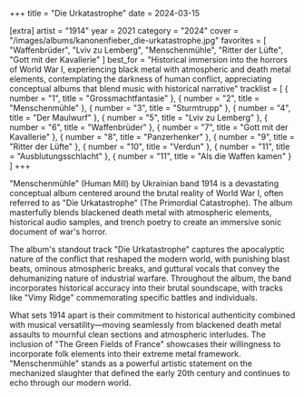+++
title = "Die Urkatastrophe"
date = 2024-03-15

[extra]
artist = "1914"
year = 2021
category = "2024"
cover = "/images/albums/kanonenfieber_die-urkatastrophe.jpg"
favorites = [
    "Waffenbrüder",
    "Lviv zu Lemberg",
    "Menschenmühle",
    "Ritter der Lüfte",
    "Gott mit der Kavallerie"
]
best_for = "Historical immersion into the horrors of World War I, experiencing black metal with atmospheric and death metal elements, contemplating the darkness of human conflict, appreciating conceptual albums that blend music with historical narrative"
tracklist = [
    { number = "1", title = "Grossmachtfantasie" },
    { number = "2", title = "Menschenmühle" },
    { number = "3", title = "Sturmtrupp" },
    { number = "4", title = "Der Maulwurf" },
    { number = "5", title = "Lviv zu Lemberg" },
    { number = "6", title = "Waffenbrüder" },
    { number = "7", title = "Gott mit der Kavallerie" },
    { number = "8", title = "Panzerhenker" },
    { number = "9", title = "Ritter der Lüfte" },
    { number = "10", title = "Verdun" },
    { number = "11", title = "Ausblutungsschlacht" },
    { number = "11", title = "Als die Waffen kamen" }
]
+++

"Menschenmühle" (Human Mill) by Ukrainian band 1914 is a devastating conceptual album centered around the brutal reality of World War I, often referred to as "Die Urkatastrophe" (The Primordial Catastrophe). The album masterfully blends blackened death metal with atmospheric elements, historical audio samples, and trench poetry to create an immersive sonic document of war's horror.

The album's standout track "Die Urkatastrophe" captures the apocalyptic nature of the conflict that reshaped the modern world, with punishing blast beats, ominous atmospheric breaks, and guttural vocals that convey the dehumanizing nature of industrial warfare. Throughout the album, the band incorporates historical accuracy into their brutal soundscape, with tracks like "Vimy Ridge" commemorating specific battles and individuals.

What sets 1914 apart is their commitment to historical authenticity combined with musical versatility—moving seamlessly from blackened death metal assaults to mournful clean sections and atmospheric interludes. The inclusion of "The Green Fields of France" showcases their willingness to incorporate folk elements into their extreme metal framework. "Menschenmühle" stands as a powerful artistic statement on the mechanized slaughter that defined the early 20th century and continues to echo through our modern world.